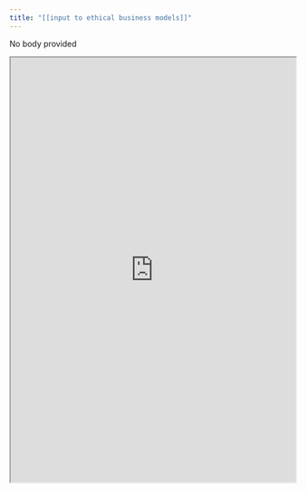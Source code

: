 ```yaml
---
title: "[[input to ethical business models]]"
---
```


No body provided
<iframe height="750" width="100%" src="https://ewelton.github.io/ktest/wiki.html#%5B%5Binput%20to%20ethical%20business%20models%5D%5D"></iframe>
